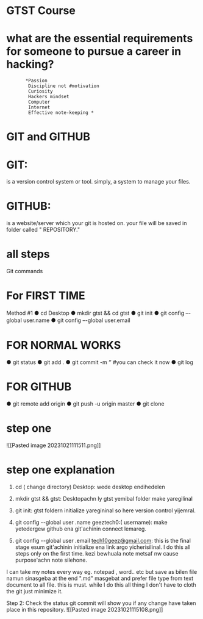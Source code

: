 # GTST Course 

# what are the essential requirements for someone to pursue a career in hacking?
           *Passion
            Discipline not #motivation
            Curiosity
            Hackers mindset 
            Computer
            Internet 
            Effective note-keeping *

# GIT and GITHUB

# GIT: 
is a version control system or tool.  simply, a system to manage your files.


# GITHUB:
is a website/server which your git is hosted on.
your file will be saved in folder called " REPOSITORY."
# all steps 
Git commands
# For FIRST TIME
Method #1
● cd Desktop
● mkdir gtst && cd gtst
● git init
● git conﬁg –-global user.name <Your username>
● git conﬁg –-global user.email <Youremail>
# FOR NORMAL WORKS
● git status
● git add .
● git commit -m ‘<Your Comment>’ #you can
check it now
● git log
# FOR GITHUB
● git remote add origin <repositoryURL>
● git push -u origin master
● git clone <your project link>

# step one 
![[Pasted image 20231021111511.png]]
# step one explanation 
1. cd ( change directory) Desktop: wede desktop endihedelen 

2. mkdir gtst && gtst: Desktopachn ly gtst yemibal folder make yaregilinal
3. git init: gtst foldern initialize yaregininal so here version control yijemral. 
4. git config --global user .name  geeztech0:( username): make yetedergew github ena git'achinin connect lemareg.
5. git config --global user .email tech10geez@gmail.com: this is the final stage esum git'achinin initialize ena link argo yicherisilinal.
 I do this all steps only on the first time. kezi bewhuala note metsaf nw cause purpose'achn note silehone.

I can take my notes every way eg. notepad , word.. etc but save as bilen file namun sinasgeba at the end ".md" masgebat and prefer file type from text document to all file.     this is must. while I do this all thing I don't have to cloth the git just minimize it.

Step 2: Check the
status
git commit will show you if any change have taken place in this repository.
![[Pasted image 20231021115108.png]]


